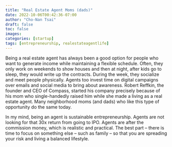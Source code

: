```yaml
---
title: "Real Estate Agent Moms (dads)"
date: 2022-10-06T00:42:36-07:00
author: "Cho-Nan Tsai"
draft: false
toc: false
images:
categories: [startup]
tags: [entrepreneurship, realestateagentlife]
---
```


Being a real estate agent has always been a good option for people who want to generate income while maintaining a flexible schedule. Often, they only work on weekends to show houses and then at night, after kids go to sleep, they would write up the contracts. During the week, they socialize and meet people physically. Agents too invest time on digital campaigns over emails and social media to bring about awareness. Robert Reffkin, the founder and CEO of Compass, started his company precisely because of his mom who single-handedly raised him while she made a living as a real estate agent. Many neighborhood moms (and dads) who like this type of opportunity do the same today.

In my mind, being an agent is sustainable entrepreneurship. Agents are not looking for that 30x return from going to IPO. Agents are after the commission money, which is realistic and practical. The best part – there is time to focus on something else – such as family – so that you are spreading your risk and living a balanced lifestyle.
